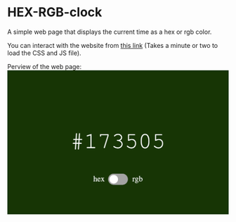 # HEX-RGB-clock
A simple web page that displays the current time as a hex or rgb color.<br>


You can interact with the website from [this link](https://htmlpreview.github.io/?https://github.com/darisoy/HEX-RGB-clock/blob/main/index.html) (Takes a minute or two to load the CSS and JS file). <br>


Perview of the web page:
![Preview](preview.png)
